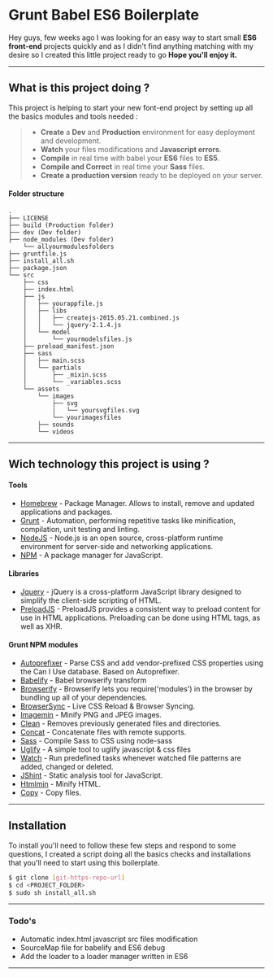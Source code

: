 Grunt Babel ES6 Boilerplate
===================


Hey guys, few weeks ago I was looking for an easy way to start small **ES6 front-end** projects quickly and as I didn't find anything matching with my desire so I created this little project ready to go **Hope you'll enjoy it.**

----------


What is this project doing ?
-------------

This project is helping to start your new font-end project by setting up all the basics modules and tools needed :

> - **Create** a **Dev** and **Production** environment for easy deployment and development.
> - **Watch** your files modifications and **Javascript errors**.
> - **Compile** in real time with babel your **ES6** files to **ES5**.
> - **Compile and Correct** in real time your **Sass** files.
> - **Create a production version** ready to be deployed on your server.

#### <i class="icon-folder-open"></i> Folder structure


```
.
├── LICENSE
├── build (Production folder)
├── dev (Dev folder)
├── node_modules (Dev folder)
	└── allyourmodulesfolders
├── gruntfile.js
├── install_all.sh
├── package.json
└── src
    ├── css
    ├── index.html
    ├── js
    │   ├── yourappfile.js
    │   ├── libs
    │   │   ├── createjs-2015.05.21.combined.js
    │   │   └── jquery-2.1.4.js
    │   └── model
    │       └── yourmodelsfiles.js
    ├── preload_manifest.json
    ├── sass
    │   ├── main.scss
    │   └── partials
    │       ├── _mixin.scss
    │       └── _variables.scss
    └── assets
        └── images
            ├── svg
            │   └── yoursvgfiles.svg
            └── yourimagesfiles
        ├── sounds
        └── videos
```

----------


Wich technology this project is using ?
-------------

#### <i class="icon-folder-open"></i> Tools 
* [Homebrew] - Package Manager. Allows to install, remove and updated applications and packages.
* [Grunt] - Automation, performing repetitive tasks like minification, compilation, unit testing and linting.
* [NodeJS] - Node.js is an open source, cross-platform runtime environment for server-side and networking applications.
*  [NPM] - A package manager for JavaScript.

#### <i class="icon-folder-open"></i> Libraries 
* [Jquery] - jQuery is a cross-platform JavaScript library designed to simplify the client-side scripting of HTML.
* [PreloadJS] - PreloadJS provides a consistent way to preload content for use in HTML applications. Preloading can be done using HTML tags, as well as XHR.

#### <i class="icon-folder-open"></i> Grunt NPM modules 
* [Autoprefixer] - Parse CSS and add vendor-prefixed CSS properties using the Can I Use database. Based on Autoprefixer.
* [Babelify] - Babel browserify transform
* [Browserify] - Browserify lets you require('modules') in the browser by bundling up all of your dependencies.
*  [BrowserSync] - Live CSS Reload & Browser Syncing.
* [Imagemin] - Minify PNG and JPEG images.
* [Clean] - Removes previously generated files and directories.
* [Concat] - Concatenate files with remote supports.
* [Sass] - Compile Sass to CSS using node-sass
* [Uglify] - A simple tool to uglify javascript & css files
* [Watch] - Run predefined tasks whenever watched file patterns are added, changed or deleted.
* [JShint] - Static analysis tool for JavaScript.
* [Htmlmin] - Minify HTML.
* [Copy] - Copy files.

----------


Installation
-------------------

To install you'll need to follow these few steps and respond to some questions, I created a script doing all the basics checks and installations that you'll need to start using this boilerplate.

```sh
$ git clone [git-https-repo-url]
$ cd <PROJECT_FOLDER>
$ sudo sh install_all.sh
```

----------

### Todo's

* Automatic index.html javascript src files modification
* SourceMap file for babelify and ES6 debug
* Add the loader to a loader manager written in ES6


----------


[NodeJS]:http://nodejs.org
[jQuery]:http://jquery.com
[Grunt]:http://gruntjs.com/
[Homebrew]:http://brew.sh/
[PreloadJS]:http://www.createjs.com/preloadjs
[Autoprefixer]:https://www.npmjs.com/package/grunt-autoprefixer
[Babelify]:https://www.npmjs.com/package/babelify
[Htmlmin]:https://www.npmjs.com/package/grunt-contrib-htmlmin
[Browserify]:http://browserify.org/
[BrowserSync]:https://www.npmjs.com/package/browser-sync
[Imagemin]:https://www.npmjs.com/package/lineman-imagemin
[Clean]:https://www.npmjs.com/package/grunt-clean
[Concat]:https://www.npmjs.com/package/grunt-concat
[Sass]:http://gulpjs.com
[Uglify]:https://www.npmjs.com/package/uglify
[Watch]:https://www.npmjs.com/package/grunt-contrib-watch
[JShint]:https://www.npmjs.com/package/grunt-contrib-jshint
[NPM]:https://www.npmjs.com/
[Copy]:https://www.npmjs.com/package/grunt-copy
